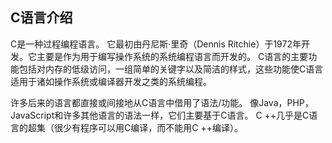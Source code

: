 
## C语言介绍

C是一种过程编程语言。 它最初由丹尼斯·里奇（Dennis Ritchie）于1972年开发。它主要是作为用于编写操作系统的系统编程语言而开发的。 C语言的主要功能包括对内存的低级访问，一组简单的关键字以及简洁的样式，这些功能使C语言适用于诸如操作系统或编译器开发之类的系统编程。

许多后来的语言都直接或间接地从C语言中借用了语法/功能。 像Java，PHP，JavaScript和许多其他语言的语法一样，它们主要基于C语言。 C ++几乎是C语言的超集（很少有程序可以用C编译，而不能用C ++编译）。
